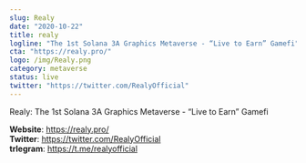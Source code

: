 ```yaml
---
slug: Realy
date: "2020-10-22"
title: realy
logline: "The 1st Solana 3A Graphics Metaverse - “Live to Earn” Gamefi"
cta: "https://realy.pro/"
logo: /img/Realy.png
category: metaverse
status: live
twitter: "https://twitter.com/RealyOfficial"
---
```


Realy: The 1st Solana 3A Graphics Metaverse - “Live to Earn” Gamefi

<b>Website</b>: https://realy.pro/ </br>
<b>Twitter</b>: https://twitter.com/RealyOfficial </br>
<b>trlegram</b>: https://t.me/realyofficial </br>
